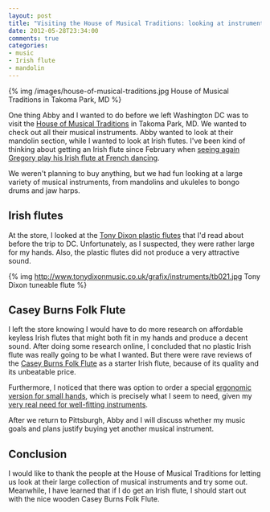 ```yaml
---
layout: post
title: "Visiting the House of Musical Traditions: looking at instruments including Irish flutes"
date: 2012-05-28T23:34:00
comments: true
categories: 
- music
- Irish flute
- mandolin
---
```

{% img /images/house-of-musical-traditions.jpg House of Musical Traditions in Takoma Park, MD %}

One thing Abby and I wanted to do before we left Washington DC was to visit the [House of Musical Traditions](http://www.hmtrad.com/) in Takoma Park, MD. We wanted to check out all their musical instruments. Abby wanted to look at their mandolin section, while I wanted to look at Irish flutes. I've been kind of thinking about getting an Irish flute since February when [seeing again Gregory play his Irish flute at French dancing](/blog/2012/02/20/enjoying-more-french-dancing-in-pittsburgh/).

We weren't planning to buy anything, but we had fun looking at a large variety of musical instruments, from mandolins and ukuleles to bongo drums and jaw harps.

## Irish flutes

At the store, I looked at the [Tony Dixon plastic flutes](http://www.hmtrad.com/catalog/winds/dixon.html) that I'd read about before the trip to DC. Unfortunately, as I suspected, they were rather large for my hands. Also, the plastic flutes did not produce a very attractive sound.

{% img http://www.tonydixonmusic.co.uk/grafix/instruments/tb021.jpg Tony Dixon tuneable flute %}

## Casey Burns Folk Flute

I left the store knowing I would have to do more research on affordable keyless Irish flutes that might both fit in my hands and produce a decent sound. After doing some research online, I concluded that no plastic Irish flute was really going to be what I wanted. But there were rave reviews of the [Casey Burns Folk Flute](http://www.caseyburnsflutes.com/ff.php) as a starter Irish flute, because of its quality and its unbeatable price.

Furthermore, I noticed that there was option to order a special [ergonomic version for small hands](http://www.caseyburnsflutes.com/ergo.php), which is precisely what I seem to need, given my [very real need for well-fitting instruments](/blog/2012/05/18/got-my-new-and-more-ergonomic-flute/).

After we return to Pittsburgh, Abby and I will discuss whether my music goals and plans justify buying yet another musical instrument.

## Conclusion

I would like to thank the people at the House of Musical Traditions for letting us look at their large collection of musical instruments and try some out. Meanwhile, I have learned that if I do get an Irish flute, I should start out with the nice wooden Casey Burns Folk Flute.
